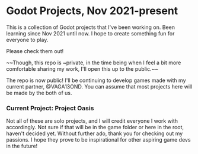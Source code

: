 # Godot Projects, Nov 2021-present

This is a collection of Godot projects that I've been working on.  Been learning since Nov 2021 until now.
I hope to create something fun for everyone to play.

Please check them out!

~~Though, this repo is ~private, in the time being when I feel a bit more comfortable sharing my work,
I'll open this up to the public.~~

The repo is now public!  I'll be continuing to develop games made with my current partner, @VAGA13OND.
You can assume that most projects here will be made by the both of us.

### Current Project: Project Oasis

Not all of these are solo projects, and I will credit everyone I work with accordingly.  Not sure if that will be in the game folder or
here in the root, haven't decided yet.  Without further ado, thank you for checking out my passions.  I hope they prove to be inspirational
for other aspiring game devs in the future!
